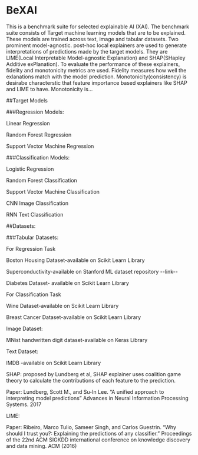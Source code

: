 # BeXAI
This is a benchmark suite for selected explainable AI (XAI).
The benchmark suite consists of Target machine learning models that are to be explained. These models are trained across text, image and tabular datasets. Two prominent model-agnostic. post-hoc local explainers are used to generate interpretations of predictions made by the target models. They are LIME(Local Interpretable Model-agnostic Explanation) and SHAP(SHapley Additive exPlanation). To evaluate the performance of these explainers, fidelity and monotonicity metrics are used. Fidelity measures how well the exlanations match with the model prediction. Monotonicity(consistency) is desirabe characterstic that feature importance based explainers like SHAP and LIME to have. Monotonicity is...

##Target Models

###Regression Models:

Linear Regression

Random Forest Regression

Support Vector Machine Regression


###Classification Models:

Logistic Regression

Random Forest Classification

Support Vector Machine Classification

CNN Image Classification

RNN Text Classification

##Datasets:

###Tabular Datasets:

For Regression Task

Boston Housing Dataset-available on Scikit Learn Library

Superconductivity-available on Stanford ML dataset repository --link--

Diabetes Dataset- available on Scikit Learn Library

For Classification Task

Wine Dataset-available on Scikit Learn Library

Breast Cancer Dataset-available on Scikit Learn Library


Image Dataset:

MNist handwritten digit dataset-available on Keras Library

Text Dataset:

IMDB -available on Scikit Learn Library

SHAP: proposed by Lundberg et al, SHAP explainer uses coalition game theory to calculate the contributions of each feature to the prediction.

Paper: Lundberg, Scott M., and Su-In Lee. “A unified approach to interpreting model predictions” Advances in Neural Information Processing Systems. 2017

LIME: 

Paper: Ribeiro, Marco Tulio, Sameer Singh, and Carlos Guestrin. “Why should I trust you?: Explaining the predictions of any classifier.” Proceedings of the 22nd ACM SIGKDD international conference on knowledge discovery and data mining. ACM (2016)